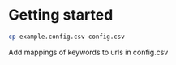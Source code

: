 # Getting started

```bash
cp example.config.csv config.csv
```

Add mappings of keywords to urls in config.csv
